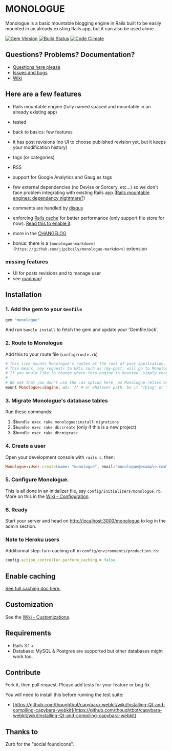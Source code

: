 # MONOLOGUE
Monologue is a basic mountable blogging engine in Rails built to be easily mounted in an already existing Rails app, but it can also be used alone.

[![Gem Version](https://badge.fury.io/rb/monologue.png)](http://badge.fury.io/rb/monologue)
[![Build Status](https://secure.travis-ci.org/jipiboily/monologue.png)](http://travis-ci.org/jipiboily/monologue)
[![Code Climate](https://codeclimate.com/github/jipiboily/monologue.png)](https://codeclimate.com/github/jipiboily/monologue)


## Questions? Problems? Documentation?

- [Questions here please](http://groups.google.com/forum/#!forum/monologue-rb)
- [Issues and bugs](http://github.com/jipiboily/monologue/issues)
- [Wiki](https://github.com/jipiboily/monologue/wiki/_pages)

## Here are a few features
- Rails mountable engine (fully named spaced and mountable in an already existing app)
- tested
- back to basics: few features
- it has post revisions (no UI to choose published revision yet, but it keeps your modification history)
- tags (or categories)
- RSS
- support for Google Analytics and Gaug.es tags
- few external dependencies (no Devise or Sorcery, etc…) so we don't face problem integrating with existing Rails app.([Rails mountable engines: dependency nightmare?](http://jipiboily.com/2012/rails-mountable-engines-dependency-nightmare))
- comments are handled by [disqus](http://disqus.com/)
- enforcing [Rails cache](http://edgeguides.rubyonrails.org/caching_with_rails.html) for better performance (only support file store for now). [Read this to enable it](https://github.com/jipiboily/monologue/wiki/Configure-Monologue's-cache).
- more in the [CHANGELOG](https://github.com/jipiboily/monologue/blob/master/CHANGELOG.md)

- bonus: there is a `[monologue-markdown](https://github.com/jipiboily/monologue-markdown)` extension

### missing features
- UI for posts revisions and to manage user
- see [roadmap](https://github.com/jipiboily/monologue/wiki/Roadmap)!


## Installation
### 1. Add the gem to your `Gemfile`
```ruby
gem "monologue"
```
And run `bundle install` to fetch the gem and update your 'Gemfile.lock'.

### 2. Route to Monologue

Add this to your route file (`config/route.rb`)
```ruby
# This line mounts Monologue's routes at the root of your application.
# This means, any requests to URLs such as /my-post, will go to Monologue::PostsController.
# If you would like to change where this engine is mounted, simply change the :at option to something different.
#
# We ask that you don't use the :as option here, as Monologue relies on it being the default of "monologue"
mount Monologue::Engine, at: '/' # or whatever path, be it "/blog" or "/monologue"
```

### 3. Migrate Monologue's database tables
Run these commands:

1. $`bundle exec rake monologue:install:migrations`
2. $`bundle exec rake db:create` (only if this is a new project)
3. $`bundle exec rake db:migrate`


### 4. Create a user
Open your development console with `rails c`, then:
```ruby
Monologue::User.create(name: "monologue", email:"monologue@example.com", password:"my-password", password_confirmation: "my-password")
```

### 5. Configure Monologue.
This is all done in an initializer file, say `config/initializers/monologue.rb`. More on this in the [Wiki - Configuration](https://github.com/jipiboily/monologue/wiki/Configuration).

### 6. Ready
Start your server and head on [http://localhost:3000/monologue](http://localhost:3000/monologue) to log in the admin section.

### Note to Heroku users
Additionnal step: turn caching off in `config/environments/production.rb`:
```ruby
config.action_controller.perform_caching = false
```

## Enable caching
[See full caching doc here.](https://github.com/jipiboily/monologue/wiki/Configure-Monologue's-cache)

## Customization
See the [Wiki - Customizations](https://github.com/jipiboily/monologue/wiki/Customizations).

## Requirements
- Rails 3.1 +
- Database: MySQL & Postgres are supported but other databases might work too.

## Contribute
Fork it, then pull request. Please add tests for your feature or bug fix.

You will need to install this before running the test suite:
  - [https://github.com/thoughtbot/capybara-webkit/wiki/Installing-Qt-and-compiling-capybara-webkit](https://github.com/thoughtbot/capybara-webkit/wiki/Installing-Qt-and-compiling-capybara-webkit)

## Thanks to

Zurb for the "social foundicons".
